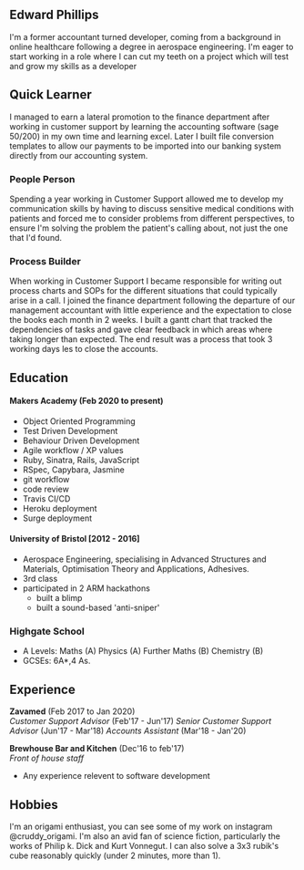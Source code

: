 ## Edward Phillips

I'm a former accountant turned developer, coming from a background in online healthcare following a degree in aerospace engineering. I'm eager to start working in a role where I can cut my teeth on a project which will test and grow my skills as a developer

## Quick Learner

I managed to earn a lateral promotion to the finance department after working in customer support by learning the accounting software (sage 50/200) in my own time and learning excel. 
Later I built file conversion templates to allow our payments to be imported into our banking system directly from our accounting system.

### People Person
Spending a year working in Customer Support allowed me to develop my communication skills by having to discuss sensitive medical conditions with patients and forced me to consider problems from different perspectives, to ensure I'm solving the problem the patient's calling about, not just the one that I'd found.

### Process Builder

When working in Customer Support I became responsible for writing out process charts and SOPs for the different situations that could typically arise in a call. 
I joined the finance department following the departure of our management accountant with little experience and the expectation to close the books each month in 2 weeks. I built a gantt chart that tracked the dependencies of tasks and gave clear feedback in which areas where taking longer than expected. The end result was a process that took 3 working days les to close the accounts.

## Education

#### Makers Academy (Feb 2020 to present)

- Object Oriented Programming
- Test Driven Development
- Behaviour Driven Development
- Agile workflow / XP values
- Ruby, Sinatra, Rails, JavaScript
- RSpec, Capybara, Jasmine
- git workflow
- code review
- Travis CI/CD
- Heroku deployment
- Surge deployment

#### University of Bristol [2012 - 2016]

- Aerospace Engineering, specialising in Advanced Structures and Materials, Optimisation Theory and Applications, Adhesives.
- 3rd class
- participated in 2 ARM hackathons
  - built a blimp
  - built a sound-based 'anti-sniper'
 
### Highgate School

- A Levels: Maths (A) Physics (A) Further Maths (B) Chemistry (B)
- GCSEs: 6A*,4 As.

## Experience

**Zavamed** (Feb 2017 to Jan 2020)    
*Customer Support Advisor*  (Feb'17 - Jun'17)
*Senior Customer Support Advisor* (Jun'17 - Mar'18)
*Accounts Assistant* (Mar'18 - Jan'20)

**Brewhouse Bar and Kitchen** (Dec'16 to feb'17)   
*Front of house staff*  
- Any experience relevent to software development

## Hobbies

I'm an origami enthusiast, you can see some of my work on instagram @cruddy_origami.
I'm also an avid fan of science fiction, particularly the works of Philip k. Dick and Kurt Vonnegut.
I can also solve a 3x3 rubik's cube reasonably quickly (under 2 minutes, more than 1).

